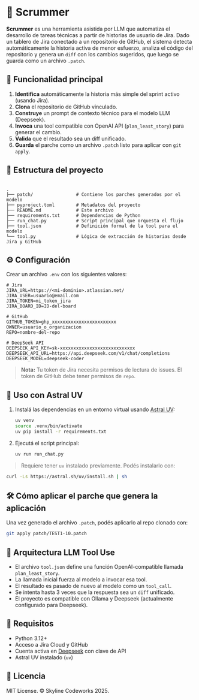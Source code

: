 # 🧩 Scrummer

**Scrummer** es una herramienta asistida por LLM que automatiza el desarrollo de tareas técnicas a partir de historias de usuario de Jira. Dado un tablero de Jira conectado a un repositorio de GitHub, el sistema detecta automáticamente la historia activa de menor esfuerzo, analiza el código del repositorio y genera un `diff` con los cambios sugeridos, que luego se guarda como un archivo `.patch`.

## 🚀 Funcionalidad principal

1. **Identifica** automáticamente la historia más simple del sprint activo (usando Jira).
2. **Clona** el repositorio de GitHub vinculado.
3. **Construye** un prompt de contexto técnico para el modelo LLM (Deepseek).
4. **Invoca** una tool compatible con OpenAI API (`plan_least_story`) para generar el cambio.
5. **Valida** que el resultado sea un diff unificado.
6. **Guarda** el parche como un archivo `.patch` listo para aplicar con `git apply`.

## 🧱 Estructura del proyecto

```

.
├── patch/                # Contiene los parches generados por el modelo
├── pyproject.toml        # Metadatos del proyecto
├── README.md             # Este archivo
├── requirements.txt      # Dependencias de Python
├── run_chat.py           # Script principal que orquesta el flujo
├── tool.json             # Definición formal de la tool para el modelo
└── tool.py               # Lógica de extracción de historias desde Jira y GitHub

````

## ⚙️ Configuración

Crear un archivo `.env` con los siguientes valores:

```env
# Jira
JIRA_URL=https://<mi-dominio>.atlassian.net/
JIRA_USER=usuario@email.com
JIRA_TOKEN=mi_token_jira
JIRA_BOARD_ID=ID-del-board

# GitHub
GITHUB_TOKEN=ghp_xxxxxxxxxxxxxxxxxxxxxxxx
OWNER=usuario_o_organizacion
REPO=nombre-del-repo

# DeepSeek API
DEEPSEEK_API_KEY=sk-xxxxxxxxxxxxxxxxxxxxxxxxxxxx
DEEPSEEK_API_URL=https://api.deepseek.com/v1/chat/completions
DEEPSEEK_MODEL=deepseek-coder
````

> **Nota:** Tu token de Jira necesita permisos de lectura de issues. El token de GitHub debe tener permisos de `repo`.

## 🧪 Uso con Astral UV

1. Instalá las dependencias en un entorno virtual usando [Astral UV](https://astral.sh/docs/uv):

   ```bash
   uv venv
   source .venv/bin/activate
   uv pip install -r requirements.txt
   ```

2. Ejecutá el script principal:

   ```bash
   uv run run_chat.py
   ```

> Requiere tener `uv` instalado previamente. Podés instalarlo con:

```bash
curl -Ls https://astral.sh/uv/install.sh | sh
```

## 🛠 Cómo aplicar el parche que genera la aplicación

Una vez generado el archivo `.patch`, podés aplicarlo al repo clonado con:

```bash
git apply patch/TEST1-10.patch
```

## 🤖 Arquitectura LLM Tool Use

* El archivo `tool.json` define una función OpenAI-compatible llamada `plan_least_story`.
* La llamada inicial fuerza al modelo a invocar esa tool.
* El resultado es pasado de nuevo al modelo como un `tool_call`.
* Se intenta hasta 3 veces que la respuesta sea un `diff` unificado.
* El proyecto es compatible con Ollama y Deepseek (actualmente configurado para Deepseek).


## 🧩 Requisitos

* Python 3.12+
* Acceso a Jira Cloud y GitHub
* Cuenta activa en [Deepseek](https://deepseek.com) con clave de API
* Astral UV instalado (`uv`)

## 📄 Licencia

MIT License. © Skyline Codeworks 2025.


